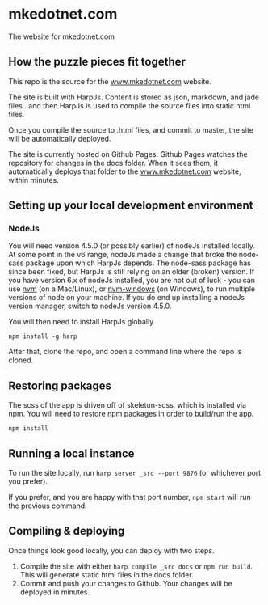 # mkedotnet.com
The website for mkedotnet.com

## How the puzzle pieces fit together
This repo is the source for the www.mkedotnet.com website. 

The site is built with HarpJs. Content is stored as json, markdown, and jade files...and then HarpJs is used to compile the source files into static html files.

Once you compile the source to .html files, and commit to master, the site will be automatically deployed.

The site is currently hosted on Github Pages. Github Pages watches the repository for changes in the docs folder. When it sees them, it automatically deploys that folder to the www.mkedotnet.com website, within minutes.

## Setting up your local development environment
### NodeJs
You will need version 4.5.0 (or possibly earlier) of nodeJs installed locally.
At some point in the v6 range, nodeJs made a change that broke the node-sass package upon which HarpJs depends. 
The node-sass package has since been fixed, but HarpJs is still relying on an older (broken) version.
If you have version 6.x of nodeJs installed, you are not out of luck - you can use [nvm](https://github.com/creationix/nvm) (on a Mac/Linux), or [nvm-windows](https://github.com/coreybutler/nvm-windows) (on Windows), to run multiple versions of node on your machine.
If you do end up installing a nodeJs version manager, switch to nodeJs version 4.5.0.

You will then need to install HarpJs globally. 

`npm install -g harp`

After that, clone the repo, and open a command line where the repo is cloned.

## Restoring packages 
The scss of the app is driven off of skeleton-scss, which is installed via npm. You will need to restore npm packages in order to build/run the app.

`npm install` 

## Running a local instance
To run the site locally, run `harp server _src --port 9876` (or whichever port you prefer).

If you prefer, and you are happy with that port number, `npm start` will run the previous command.  

## Compiling & deploying
Once things look good locally, you can deploy with two steps.

1. Compile the site with either `harp compile _src docs` or `npm run build`. This will generate static html files in the docs folder.
2. Commit and push your changes to Github. Your changes will be deployed in minutes.

